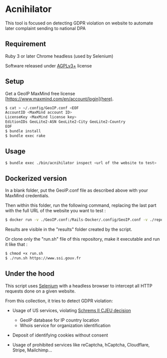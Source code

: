 # Acnihilator

This tool is focused on detecting GDPR violation on website to automate later
complaint sending to national DPA

## Requirement

Ruby 3 or later
Chrome headless (used by Selenium)

Software released under [AGPLv3+](https://www.gnu.org/licenses/agpl-3.0.html)
license

## Setup

Get a GeoIP MaxMind free
license [https://www.maxmind.com/en/account/login](here).

```bash
$ cat > ~/.config/GeoIP.conf <EOF
AccountID <MaxMind account ID>
LicenseKey <MaxMind license key>
EditionIDs GeoLite2-ASN GeoLite2-City GeoLite2-Country
EOF
$ bundle install
$ bundle exec rake
```

## Usage

```bash
$ bundle exec ./bin/acnihilator inspect <url of the website to test>
```

## Dockerized version

In a blank folder, put the GeoIP.conf file as described above with your MaxMind credentials.

Then within this folder, run the following command, replacing the last part with the full URL of the website you want to test :
```bash
$ docker run -v ./GeoIP.conf:/Rails-Docker/.config/GeoIP.conf -v ./reports/:/Rails-Docker/reports ghcr.io/sharkoz/acnihilator:master /bin/sh -c "bundle exec rake ; bundle exec ./bin/acnihilator inspect <url of the website to test>"
```
Results are visible in the "results" folder created by the script.

Or clone only the "run.sh" file of this repository, make it executable and run it like that :
```bash
$ chmod +x run.sh
$ ./run.sh https://www.ssi.gouv.fr
```

## Under the hood

This script uses [Selenium](https://www.selenium.dev/) with a headless browser
to intercept all HTTP requests done on a given website.

From this collection, it tries to detect GDPR violation:

- Usage of US services, violating
  [Schrems II CJEU decision](https://curia.europa.eu/juris/liste.jsf?num=C-311/18)
    - GeoIP database for IP country location
    - Whois service for organization identification

- Deposit of identifying cookies without consent

- Usage of prohibited services like reCaptcha, hCaptcha, Cloudflare, Stripe,
  Mailchimp…
